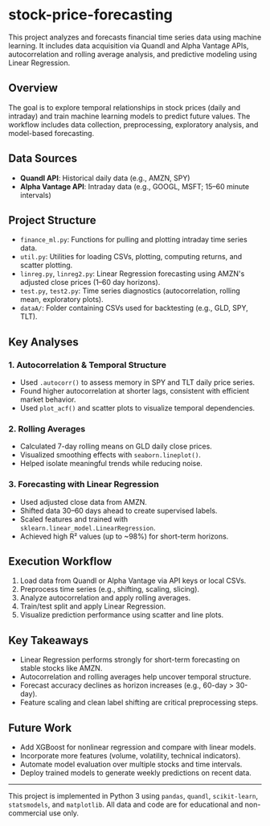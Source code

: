 # stock-price-forecasting

This project analyzes and forecasts financial time series data using machine learning. It includes data acquisition via Quandl and Alpha Vantage APIs, autocorrelation and rolling average analysis, and predictive modeling using Linear Regression.

## Overview

The goal is to explore temporal relationships in stock prices (daily and intraday) and train machine learning models to predict future values. The workflow includes data collection, preprocessing, exploratory analysis, and model-based forecasting.

## Data Sources

- **Quandl API**: Historical daily data (e.g., AMZN, SPY)
- **Alpha Vantage API**: Intraday data (e.g., GOOGL, MSFT; 15–60 minute intervals)

## Project Structure

- `finance_ml.py`: Functions for pulling and plotting intraday time series data.
- `util.py`: Utilities for loading CSVs, plotting, computing returns, and scatter plotting.
- `linreg.py`, `linreg2.py`: Linear Regression forecasting using AMZN's adjusted close prices (1–60 day horizons).
- `test.py`, `test2.py`: Time series diagnostics (autocorrelation, rolling mean, exploratory plots).
- `dataA/`: Folder containing CSVs used for backtesting (e.g., GLD, SPY, TLT).

## Key Analyses

### 1. Autocorrelation & Temporal Structure

- Used `.autocorr()` to assess memory in SPY and TLT daily price series.
- Found higher autocorrelation at shorter lags, consistent with efficient market behavior.
- Used `plot_acf()` and scatter plots to visualize temporal dependencies.

### 2. Rolling Averages

- Calculated 7-day rolling means on GLD daily close prices.
- Visualized smoothing effects with `seaborn.lineplot()`.
- Helped isolate meaningful trends while reducing noise.

### 3. Forecasting with Linear Regression

- Used adjusted close data from AMZN.
- Shifted data 30–60 days ahead to create supervised labels.
- Scaled features and trained with `sklearn.linear_model.LinearRegression`.
- Achieved high R² values (up to ~98%) for short-term horizons.

## Execution Workflow

1. Load data from Quandl or Alpha Vantage via API keys or local CSVs.
2. Preprocess time series (e.g., shifting, scaling, slicing).
3. Analyze autocorrelation and apply rolling averages.
4. Train/test split and apply Linear Regression.
5. Visualize prediction performance using scatter and line plots.

## Key Takeaways

- Linear Regression performs strongly for short-term forecasting on stable stocks like AMZN.
- Autocorrelation and rolling averages help uncover temporal structure.
- Forecast accuracy declines as horizon increases (e.g., 60-day > 30-day).
- Feature scaling and clean label shifting are critical preprocessing steps.

## Future Work

- Add XGBoost for nonlinear regression and compare with linear models.
- Incorporate more features (volume, volatility, technical indicators).
- Automate model evaluation over multiple stocks and time intervals.
- Deploy trained models to generate weekly predictions on recent data.

---

This project is implemented in Python 3 using `pandas`, `quandl`, `scikit-learn`, `statsmodels`, and `matplotlib`. All data and code are for educational and non-commercial use only.
